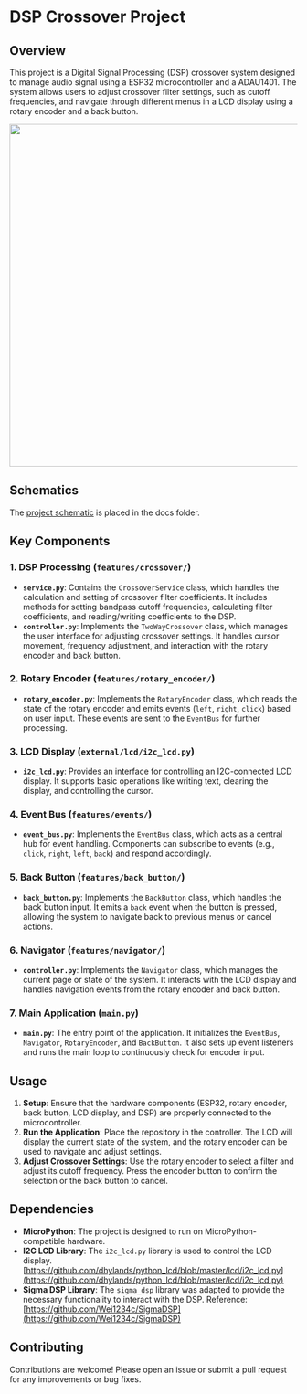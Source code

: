 # DSP Crossover Project

## Overview

This project is a Digital Signal Processing (DSP) crossover system designed to manage audio signal using a ESP32 microcontroller and a ADAU1401. The system allows users to adjust crossover filter settings, such as cutoff frequencies, and navigate through different menus in a LCD display using a rotary encoder and a back button.

<div align="center">
   <img src="docs/crossover_demo.gif" width=600px />
</div>

## Schematics

The [project schematic](docs/Audio%20Processor%20-%20Schematics%20-%20Rev002.pdf) is placed in the docs folder.

## Key Components

### 1. **DSP Processing (`features/crossover/`)**
   - **`service.py`**: Contains the `CrossoverService` class, which handles the calculation and setting of crossover filter coefficients. It includes methods for setting bandpass cutoff frequencies, calculating filter coefficients, and reading/writing coefficients to the DSP.
   - **`controller.py`**: Implements the `TwoWayCrossover` class, which manages the user interface for adjusting crossover settings. It handles cursor movement, frequency adjustment, and interaction with the rotary encoder and back button.

### 2. **Rotary Encoder (`features/rotary_encoder/`)**
   - **`rotary_encoder.py`**: Implements the `RotaryEncoder` class, which reads the state of the rotary encoder and emits events (`left`, `right`, `click`) based on user input. These events are sent to the `EventBus` for further processing.

### 3. **LCD Display (`external/lcd/i2c_lcd.py`)**
   - **`i2c_lcd.py`**: Provides an interface for controlling an I2C-connected LCD display. It supports basic operations like writing text, clearing the display, and controlling the cursor.

### 4. **Event Bus (`features/events/`)**
   - **`event_bus.py`**: Implements the `EventBus` class, which acts as a central hub for event handling. Components can subscribe to events (e.g., `click`, `right`, `left`, `back`) and respond accordingly.

### 5. **Back Button (`features/back_button/`)**
   - **`back_button.py`**: Implements the `BackButton` class, which handles the back button input. It emits a `back` event when the button is pressed, allowing the system to navigate back to previous menus or cancel actions.

### 6. **Navigator (`features/navigator/`)**
   - **`controller.py`**: Implements the `Navigator` class, which manages the current page or state of the system. It interacts with the LCD display and handles navigation events from the rotary encoder and back button.

### 7. **Main Application (`main.py`)**
   - **`main.py`**: The entry point of the application. It initializes the `EventBus`, `Navigator`, `RotaryEncoder`, and `BackButton`. It also sets up event listeners and runs the main loop to continuously check for encoder input.

## Usage

1. **Setup**: Ensure that the hardware components (ESP32, rotary encoder, back button, LCD display, and DSP) are properly connected to the microcontroller.
2. **Run the Application**: Place the repository in the controller. The LCD will display the current state of the system, and the rotary encoder can be used to navigate and adjust settings.
3. **Adjust Crossover Settings**: Use the rotary encoder to select a filter and adjust its cutoff frequency. Press the encoder button to confirm the selection or the back button to cancel.


## Dependencies

- **MicroPython**: The project is designed to run on MicroPython-compatible hardware.
- **I2C LCD Library**: The `i2c_lcd.py` library is used to control the LCD display. [https://github.com/dhylands/python_lcd/blob/master/lcd/i2c_lcd.py](https://github.com/dhylands/python_lcd/blob/master/lcd/i2c_lcd.py)
- **Sigma DSP Library**: The `sigma_dsp` library was adapted to provide the necessary functionality to interact with the DSP. Reference: [https://github.com/Wei1234c/SigmaDSP](https://github.com/Wei1234c/SigmaDSP)

## Contributing

Contributions are welcome! Please open an issue or submit a pull request for any improvements or bug fixes.